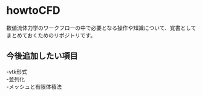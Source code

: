 # howtoCFD

数値流体力学のワークフローの中で必要となる操作や知識について、覚書としてまとめておくためのリポジトリです。

## 今後追加したい項目
  -vtk形式 <br>
  -並列化 <br>
  -メッシュと有限体積法 <br>
